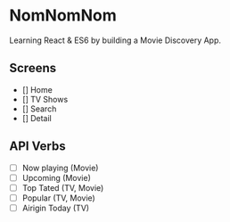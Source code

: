 # NomNomNom

Learning React & ES6 by building a Movie Discovery App.

## Screens

- [] Home
- [] TV Shows
- [] Search
- [] Detail

## API Verbs

- [ ] Now playing (Movie)
- [ ] Upcoming (Movie)
- [ ] Top Tated (TV, Movie)
- [ ] Popular (TV, Movie)
- [ ] Airigin Today (TV)
